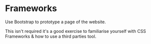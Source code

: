 # Frameworks

Use Bootstrap to prototype a page of the website.

This isn't required it's a good exercise to familiarise yourself with CSS Frameworks & how to use a third parties tool.